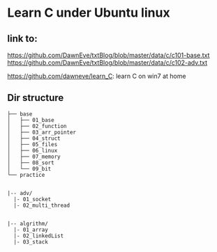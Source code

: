 # Learn C under Ubuntu linux


## link to:
  https://github.com/DawnEve/txtBlog/blob/master/data/c/c101-base.txt
  https://github.com/DawnEve/txtBlog/blob/master/data/c/c102-adv.txt

  https://github.com/dawneve/learn_C: learn C on win7 at home


## Dir structure

```
├── base
│   ├── 01_base
│   ├── 02_function
│   ├── 03_arr_pointer
│   ├── 04_struct
│   ├── 05_files
│   ├── 06_linux
│   ├── 07_memory
│   ├── 08_sort
│   └── 09_bit
└── practice


|-- adv/
  |- 01_socket
  |- 02_multi_thread


|-- algrithm/
  |- 01_array
  |- 02_linkedList
  |- 03_stack

```


